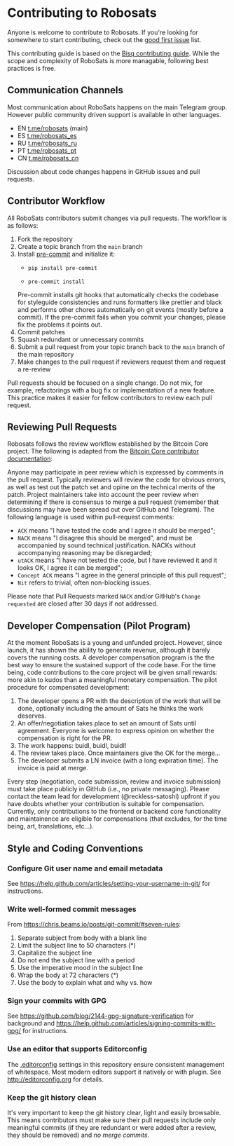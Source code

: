 # Contributing to Robosats

Anyone is welcome to contribute to Robosats. If you're looking for somewhere to start contributing, check out the [good first issue](https://github.com/reckless-satoshi/robosats/issues?q=is%3Aopen+is%3Aissue+label%3A"good+first+issue") list.


This contributing guide is based on the [Bisq contributing guide](https://github.com/bisq-network/bisq/blob/master/CONTRIBUTING.md). While the scope and complexity of RoboSats is more managable, following best practices is free.

## Communication Channels

Most communication about RoboSats happens on the main Telegram group. However public community driven support is available in other languages.
* EN [t.me/robosats](https://t.me/robosats) (main)
* ES [t.me/robosats_es](https://t.me/robosats_es)
* RU [t.me/robosats_ru](https://t.me/robosats_ru)
* PT [t.me/robosats_pt](https://t.me/robosats_pt)
* CN [t.me/robosats_cn](https://t.me/robosats_cn)

Discussion about code changes happens in GitHub issues and pull requests.


## Contributor Workflow

All RoboSats contributors submit changes via pull requests. The workflow is as follows:

1. Fork the repository
2. Create a topic branch from the `main` branch
3. Install [pre-commit](https://pre-commit.com/#installation) and initialize it:
   - ```
     pip install pre-commit
     ```
   - ```
     pre-commit install
     ```
   Pre-commit installs git hooks that automatically checks the codebase for styleguide consistencies and runs formatters like prettier and black and performs other chores automatically on git events (mostly before a commit). If the pre-commit fails when you commit your changes, please fix the problems it points out.
4. Commit patches
6. Squash redundant or unnecessary commits
7. Submit a pull request from your topic branch back to the `main` branch of the main repository
8. Make changes to the pull request if reviewers request them and request a re-review

Pull requests should be focused on a single change. Do not mix, for example, refactorings with a bug fix or implementation of a new feature. This practice makes it easier for fellow contributors to review each pull request.


## Reviewing Pull Requests

Robosats follows the review workflow established by the Bitcoin Core project. The following is adapted from the [Bitcoin Core contributor documentation](https://github.com/bitcoin/bitcoin/blob/master/CONTRIBUTING.md#peer-review):

Anyone may participate in peer review which is expressed by comments in the pull request. Typically reviewers will review the code for obvious errors, as well as test out the patch set and opine on the technical merits of the patch. Project maintainers take into account the peer review when determining if there is consensus to merge a pull request (remember that discussions may have been spread out over GitHub and Telegram). The following language is used within pull-request comments:

 - `ACK` means "I have tested the code and I agree it should be merged";
 - `NACK` means "I disagree this should be merged", and must be accompanied by sound technical justification. NACKs without accompanying reasoning may be disregarded;
 - `utACK` means "I have not tested the code, but I have reviewed it and it looks OK, I agree it can be merged";
 - `Concept ACK` means "I agree in the general principle of this pull request";
 - `Nit` refers to trivial, often non-blocking issues.

Please note that Pull Requests marked `NACK` and/or GitHub's `Change requested` are closed after 30 days if not addressed.

## Developer Compensation (Pilot Program)

At the moment RoboSats is a young and unfunded project. However, since launch, it has shown the ability to generate revenue, although it barely covers the running costs. A developer compensation program is the the best way to ensure the sustained support of the code base. For the time being, code contributions to the core project will be given small rewards: more akin to kudos than a meaningful monetary compensation. The pilot procedure for compensated development:

1) The developer opens a PR with the description of the work that will be done, optionally including the amount of Sats he thinks the work deserves.
2) An offer/negotiation takes place to set an amount of Sats until agreement. Everyone is welcome to express opinion on whether the compensation is right for the PR.
3) The work happens: buidl, buidl, buidl!
4) The review takes place. Once maintainers give the OK for the merge...
5) The developer submits a LN invoice (with a long expiration time). The invoice is paid at merge.

Every step (negotiation, code submission, review and invoice submission) must take place publicly in GitHub (i.e., no private messaging). Please contact the team lead for development (@reckless-satoshi) upfront if you have doubts whether your contribution is suitable for compensation. Currently, only contributions to the frontend or backend core functionality and maintainence are eligible for compensations (that excludes, for the time being, art, translations, etc...).

## Style and Coding Conventions

### Configure Git user name and email metadata

See https://help.github.com/articles/setting-your-username-in-git/ for instructions.

### Write well-formed commit messages

From https://chris.beams.io/posts/git-commit/#seven-rules:

 1. Separate subject from body with a blank line
 2. Limit the subject line to 50 characters (*)
 3. Capitalize the subject line
 4. Do not end the subject line with a period
 5. Use the imperative mood in the subject line
 6. Wrap the body at 72 characters (*)
 7. Use the body to explain what and why vs. how


### Sign your commits with GPG

See https://github.com/blog/2144-gpg-signature-verification for background and
https://help.github.com/articles/signing-commits-with-gpg/ for instructions.

### Use an editor that supports Editorconfig

The [.editorconfig](.editorconfig) settings in this repository ensure consistent management of whitespace. Most modern editors support it natively or with plugin. See http://editorconfig.org for details.

### Keep the git history clean

It's very important to keep the git history clear, light and easily browsable. This means contributors must make sure their pull requests include only meaningful commits (if they are redundant or were added after a review, they should be removed) and _no merge commits_.
